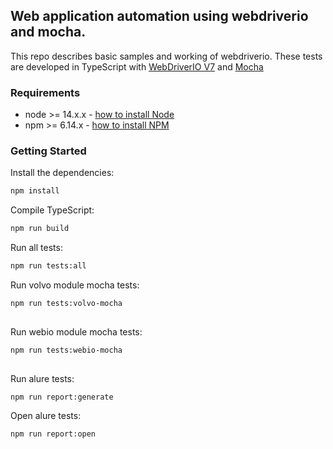## Web application automation using webdriverio and mocha.

This repo describes basic samples and working of webdriverio.
These tests are developed in TypeScript with [WebDriverIO V7](http://webdriver.io/) and [Mocha](https://mochajs.org/)

### Requirements

-   node >= 14.x.x - [how to install Node](https://nodejs.org/en/download/)
-   npm >= 6.14.x - [how to install NPM](https://www.npmjs.com/get-npm)

### Getting Started

Install the dependencies:

```bash
npm install
```
Compile TypeScript:

```bash
npm run build
```
Run all tests:

```bash
npm run tests:all
```
Run volvo module mocha tests:

```bash
npm run tests:volvo-mocha
 
```
Run webio module mocha tests:

```bash
npm run tests:webio-mocha
 
```

Run alure tests:

```bash
npm run report:generate
```


Open alure tests:

```bash
npm run report:open
```
